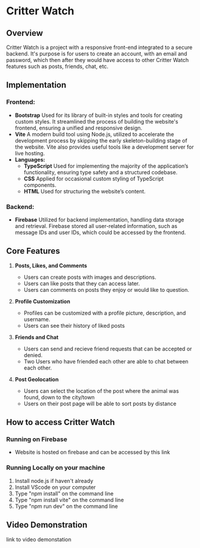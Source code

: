 # Critter Watch

## Overview

Critter Watch is a project with a responsive front-end integrated to a secure backend. It's purpose is for users to create an account, with
an email and password, which then after they would have access to other Critter Watch features such as posts, friends, chat, etc.

## Implementation

### Frontend:

- **Bootstrap**
  Used for its library of built-in styles and tools for creating custom styles. It streamlined the process of building the website's frontend, ensuring a unified and responsive design.
- **Vite**
  A modern build tool using Node.js, utilized to accelerate the development process by skipping the early skeleton-building stage of the website. Vite also provides useful tools like a development server for live hosting.
- **Languages:**
  - **TypeScript**
    Used for implementing the majority of the application’s functionality, ensuring type safety and a structured codebase.
  - **CSS**
    Applied for occasional custom styling of TypeScript components.
  - **HTML**
    Used for structuring the website’s content.

### Backend:

- **Firebase**
  Utilized for backend implementation, handling data storage and retrieval. Firebase stored all user-related information, such as message IDs and user IDs, which could be accessed by the frontend.

## Core Features

1. **Posts, Likes, and Comments**

   - Users can create posts with images and descriptions.
   - Users can like posts that they can access later.
   - Users can comments on posts they enjoy or would like to question.

2. **Profile Customization**

   - Profiles can be customized with a profile picture, description, and username.
   - Users can see their history of liked posts

3. **Friends and Chat**

   - Users can send and recieve friend requests that can be accepted or denied.
   - Two Users who have friended each other are able to chat between each other.

4. **Post Geolocation**
   - Users can select the location of the post where the animal was found, down to the city/town
   - Users on their post page will be able to sort posts by distance

## How to access Critter Watch

### Running on Firebase

- Website is hosted on firebase and can be accessed by this link

### Running Locally on your machine

1. Install node.js if haven't already
2. Install VScode on your computer
3. Type "npm install" on the command line
4. Type "npm install vite" on the command line
5. Type "npm run dev" on the command line

## Video Demonstration

link to video demonstation
